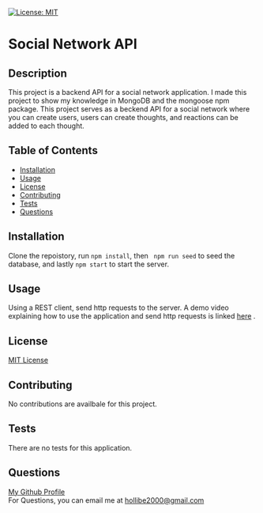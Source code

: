 
[![License: MIT](https://img.shields.io/badge/License-MIT-yellow.svg)](https://opensource.org/licenses/MIT)
# Social Network API

## Description
This project is a backend API for a social network application. I made this project to show my knowledge in MongoDB and the mongoose npm package. This project serves as a beckend API for a social network where you can create users, users can create thoughts, and reactions can be added to each thought.

## Table of Contents
* [Installation](#installation)
* [Usage](#usage)
* [License](#license)
* [Contributing](#contributing)
* [Tests](#tests)
* [Questions](#questions)

## Installation
Clone the repoistory, run ```npm install```, then ``` npm run seed``` to seed the database, and lastly ```npm start``` to start the server.

## Usage
Using a REST client, send http requests to the server. A demo video explaining how to use the application and send http requests is linked [here](https://www.youtube.com/watch?v=WkvTjilfYg8)
.

## License
[MIT License](https://opensource.org/licenses/MIT)

## Contributing
No contributions are availbale for this project.

## Tests
There are no tests for this application.

## Questions
[My Github Profile](https://github.com/BlakeE-37)  
For Questions, you can email me at [hollibe2000@gmail.com](mailto:hollibe2000@gmail.com)
